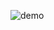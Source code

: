 ![demo](https://github.com/Qanpi/whatsapp-analyzer/assets/61239034/ede4ff62-c2e2-4adc-9317-1b99c3ae83d3)
